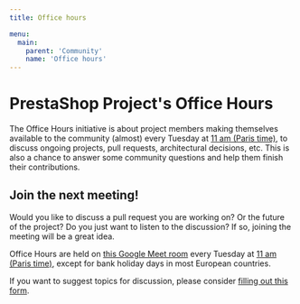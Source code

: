 ```yaml
---
title: Office hours

menu:
  main:
    parent: 'Community'
    name: 'Office hours'
---
```


# PrestaShop Project's Office Hours

The Office Hours initiative is about project members making themselves available to the community (almost) every Tuesday at [11 am (Paris time)](https://time.is/1100_in_Paris), to discuss ongoing projects, pull requests, architectural decisions, etc. This is also a chance to answer some community questions and help them finish their contributions.

## Join the next meeting!

Would you like to discuss a pull request you are working on? Or the future of the project? Do you just want to listen to the discussion? If so, joining the meeting will be a great idea.

Office Hours are held on [this Google Meet room](https://meet.google.com/fer-hcgk-wti) every Tuesday at [11 am (Paris time)](https://time.is/1100_in_Paris), except for bank holiday days in most European countries.

If you want to suggest topics for discussion, please consider [filling out this form](https://forms.gle/2r7jPp5WxhFSUQme8).
